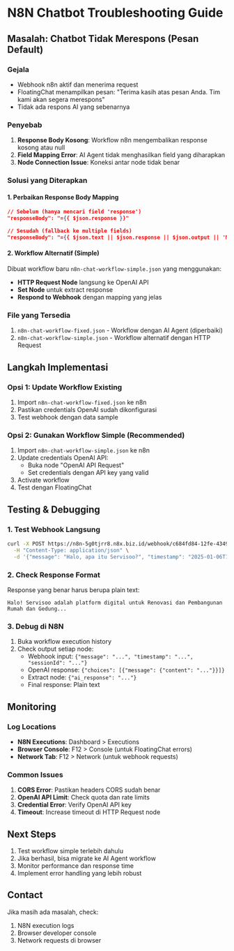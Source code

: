 # N8N Chatbot Troubleshooting Guide

## Masalah: Chatbot Tidak Merespons (Pesan Default)

### Gejala
- Webhook n8n aktif dan menerima request
- FloatingChat menampilkan pesan: "Terima kasih atas pesan Anda. Tim kami akan segera merespons"
- Tidak ada respons AI yang sebenarnya

### Penyebab
1. **Response Body Kosong**: Workflow n8n mengembalikan response kosong atau null
2. **Field Mapping Error**: AI Agent tidak menghasilkan field yang diharapkan
3. **Node Connection Issue**: Koneksi antar node tidak benar

### Solusi yang Diterapkan

#### 1. Perbaikan Response Body Mapping
```json
// Sebelum (hanya mencari field 'response')
"responseBody": "={{ $json.response }}"

// Sesudah (fallback ke multiple fields)
"responseBody": "={{ $json.text || $json.response || $json.output || 'Maaf, terjadi kesalahan dalam memproses pesan Anda.' }}"
```

#### 2. Workflow Alternatif (Simple)
Dibuat workflow baru `n8n-chat-workflow-simple.json` yang menggunakan:
- **HTTP Request Node** langsung ke OpenAI API
- **Set Node** untuk extract response
- **Respond to Webhook** dengan mapping yang jelas

### File yang Tersedia
1. `n8n-chat-workflow-fixed.json` - Workflow dengan AI Agent (diperbaiki)
2. `n8n-chat-workflow-simple.json` - Workflow alternatif dengan HTTP Request

## Langkah Implementasi

### Opsi 1: Update Workflow Existing
1. Import `n8n-chat-workflow-fixed.json` ke n8n
2. Pastikan credentials OpenAI sudah dikonfigurasi
3. Test webhook dengan data sample

### Opsi 2: Gunakan Workflow Simple (Recommended)
1. Import `n8n-chat-workflow-simple.json` ke n8n
2. Update credentials OpenAI API:
   - Buka node "OpenAI API Request"
   - Set credentials dengan API key yang valid
3. Activate workflow
4. Test dengan FloatingChat

## Testing & Debugging

### 1. Test Webhook Langsung
```bash
curl -X POST https://n8n-5g0tjrr8.n8x.biz.id/webhook/c684fd84-12fe-4349-b82f-f2087a78d314/chat \
  -H "Content-Type: application/json" \
  -d '{"message": "Halo, apa itu Servisoo?", "timestamp": "2025-01-06T10:00:00Z", "sessionId": "test-123"}'
```

### 2. Check Response Format
Response yang benar harus berupa plain text:
```
Halo! Servisoo adalah platform digital untuk Renovasi dan Pembangunan Rumah dan Gedung...
```

### 3. Debug di N8N
1. Buka workflow execution history
2. Check output setiap node:
   - Webhook input: `{"message": "...", "timestamp": "...", "sessionId": "..."}`
   - OpenAI response: `{"choices": [{"message": {"content": "..."}}]}`
   - Extract node: `{"ai_response": "..."}`
   - Final response: Plain text

## Monitoring

### Log Locations
- **N8N Executions**: Dashboard > Executions
- **Browser Console**: F12 > Console (untuk FloatingChat errors)
- **Network Tab**: F12 > Network (untuk webhook requests)

### Common Issues
1. **CORS Error**: Pastikan headers CORS sudah benar
2. **OpenAI API Limit**: Check quota dan rate limits
3. **Credential Error**: Verify OpenAI API key
4. **Timeout**: Increase timeout di HTTP Request node

## Next Steps
1. Test workflow simple terlebih dahulu
2. Jika berhasil, bisa migrate ke AI Agent workflow
3. Monitor performance dan response time
4. Implement error handling yang lebih robust

## Contact
Jika masih ada masalah, check:
1. N8N execution logs
2. Browser developer console
3. Network requests di browser